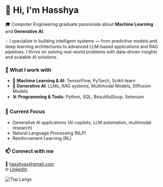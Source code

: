 # 👋 Hi, I'm Hasshya  

🎓 Computer Engineering graduate passionate about **Machine Learning** and **Generative AI**.  

💡 I specialize in building intelligent systems — from predictive models and deep learning architectures to advanced LLM-based applications and RAG pipelines. I thrive on solving real-world problems with data-driven insights and scalable AI solutions.  

### 🔬 What I work with  
- 🧠 **Machine Learning & AI**: TensorFlow, PyTorch, Scikit-learn  
- 🤖 **Generative AI**: LLMs, RAG systems, Multimodal Models, Diffusion Models  
- 🛠 **Programming & Tools**: Python, SQL, BeautifulSoup, Selenium  

### 🔭 Current Focus  
- Generative AI applications (AI copilots, LLM automation, multimodal research)  
- Natural Language Processing (NLP)  
- Reinforcement Learning (RL)
  
### 📫 Connect with me  
📧 [hasshyas@gmail.com](mailto:hasshyas@gmail.com)  
🌐 [LinkedIn](https://www.linkedin.com/in/hasshya/) 

![Top Langs](https://github-readme-stats.vercel.app/api/top-langs/?username=hasshya2109&theme=tokyonight)
<!--
**Hasshya2109/Hasshya2109** is a ✨ _special_ ✨ repository because its `README.md` (this file) appears on your GitHub profile.

Here are some ideas to get you started:

- 🌱 I’m currently learning ...
- 👯 I’m looking to collaborate on ...
- 🤔 I’m looking for help with ...
- 💬 Ask me about ...
- 😄 Pronouns: ...
- ⚡ Fun fact: ...
-->
